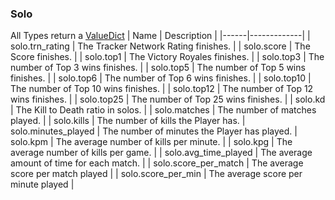 ### Solo
All Types return a [ValueDict](https://github.com/cree-py/pynite/blob/master/docs/main.md#valuedict)
| Name | Description |
|------|-------------|
| solo.trn_rating | The Tracker Network Rating finishes. |
| solo.score | The Score finishes. |
| solo.top1 | The Victory Royales finishes. |
| solo.top3 | The number of Top 3 wins finishes. |
| solo.top5 | The number of Top 5 wins finishes. |
| solo.top6 | The number of Top 6 wins finishes. |
| solo.top10 | The number of Top 10 wins finishes. |
| solo.top12 | The number of Top 12 wins finishes. |
| solo.top25 | The number of Top 25 wins finishes. |
| solo.kd | The Kill to Death ratio in solos. |
| solo.matches | The number of matches played. |
| solo.kills | The number of kills the Player has.
| solo.minutes_played | The number of minutes the Player has played.
| solo.kpm | The average number of kills per minute. |
| solo.kpg | The average number of kills per game. |
| solo.avg_time_played | The average amount of time for each match. |
| solo.score_per_match | The average score per match played |
| solo.score_per_min | The average score per minute played |
